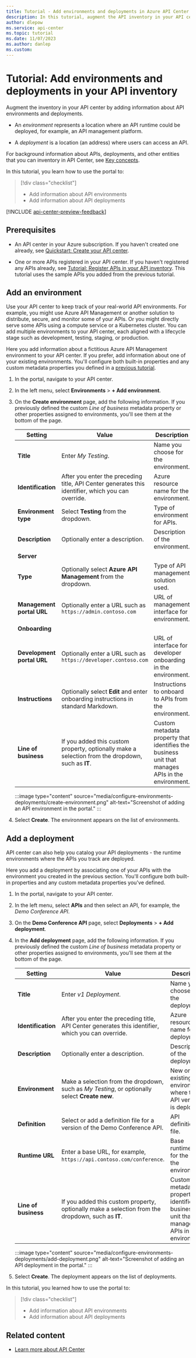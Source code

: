 ```yaml
---
title: Tutorial - Add environments and deployments in Azure API Center (preview) | Microsoft Docs
description: In this tutorial, augment the API inventory in your API center by adding information about API environments and deployments.
author: dlepow
ms.service: api-center
ms.topic: tutorial
ms.date: 11/07/2023
ms.author: danlep 
ms.custom: 
---
```




# Tutorial: Add environments and deployments in your API inventory

Augment the inventory in your API center by adding information about API environments and deployments. 

* An *environment* represents a location where an API runtime could be deployed, for example, an API management platform. 

* A *deployment* is a location (an address) where users can access an API.

For background information about APIs, deployments, and other entities that you can inventory in API Center, see [Key concepts](key-concepts.md).

In this tutorial, you learn how to use the portal to:
> [!div class="checklist"]
> * Add information about API environments 
> * Add information about API deployments

[!INCLUDE [api-center-preview-feedback](includes/api-center-preview-feedback.md)]


## Prerequisites

* An API center in your Azure subscription. If you haven't created one already, see [Quickstart: Create your API center](set-up-api-center.md).

* One or more APIs registered in your API center. If you haven't registered any APIs already, see [Tutorial: Register APIs in your API inventory](register-apis.md). This tutorial uses the sample APIs you added from the previous tutorial.

## Add an environment

Use your API center to keep track of your real-world API environments. For example, you might use Azure API Management or another solution to distribute, secure, and monitor some of your APIs. Or you might directly serve some APIs using a compute service or a Kubernetes cluster. You can add multiple environments to your API center, each aligned with a lifecycle stage such as development, testing, staging, or production.

Here you add information about a fictitious Azure API Management environment to your API center. If you prefer, add information about one of your existing environments. You'll configure both built-in properties and any custom metadata properties you defined in a [previous tutorial](add-metadata-properties.md).

1. In the portal, navigate to your API center.

1. In the left menu, select **Environments** > **+ Add environment**.

1. On the **Create environment** page, add the following information. If you previously defined the custom *Line of business* metadata property or other properties assigned to environments, you'll see them at the bottom of the page.

    |Setting|Value|Description|
    |-------|-----|-----------|
    |**Title**| Enter *My Testing*.| Name you choose for the environment.  |
    |**Identification**|After you enter the preceding title, API Center generates this identifier, which you can override.| Azure resource name for the environment.|
    |**Environment type**| Select **Testing** from the dropdown.| Type of environment for APIs.|
    | **Description** | Optionally enter a description. | Description of the environment. |
    | **Server** | | |
    |**Type**| Optionally select **Azure API Management** from the dropdown.|Type of API management solution used.|
    | **Management portal URL** | Optionally enter a URL such as `https://admin.contoso.com` | URL of management interface for environment. |
    | **Onboarding** | | |
    | **Development portal URL** | Optionally enter a URL such as `https://developer.contoso.com` | URL of interface for developer onboarding in the environment. |
    | **Instructions** | Optionally select **Edit** and enter onboarding instructions in standard Markdown. | Instructions to onboard to APIs from the environment. |
    | **Line of business** | If you added this custom property, optionally make a selection from the dropdown, such as **IT**. | Custom metadata property that identifies the business unit that manages APIs in the environment. |

    :::image type="content" source="media/configure-environments-deployments/create-environment.png" alt-text="Screenshot of adding an API environment in the portal." :::

1. Select **Create**. The environment appears on the list of environments.

## Add a deployment

API center can also help you catalog your API deployments - the runtime environments where the APIs you track are deployed. 

Here you add a deployment by associating one of your APIs with the environment you created in the previous section. You'll configure both built-in properties and any custom metadata properties you've defined.

1. In the portal, navigate to your API center.

1. In the left menu, select **APIs** and then select an API, for example, the *Demo Conference API*.

1. On the **Demo Conference API** page, select **Deployments** > **+ Add deployment**.

1. In the **Add deployment** page, add the following information. If you previously defined the custom *Line of business* metadata property or other properties assigned to environments, you'll see them at the bottom of the page.

    |Setting|Value|Description|
    |-------|-----|-----------|
    |**Title**| Enter *v1 Deployment*.| Name you choose for the deployment.  |
    |**Identification**|After you enter the preceding title, API Center generates this identifier, which you can override.| Azure resource name for the deployment.|
    | **Description** | Optionally enter a description. | Description of the deployment. |
    | **Environment** | Make a selection from the dropdown, such as *My Testing*, or optionally select **Create new**.| New or existing environment where the API version is deployed. |
    | **Definition** | Select or add a definition file for a version of the Demo Conference API. | API definition file. |
    | **Runtime URL** | Enter a base URL, for example, `https://api.contoso.com/conference`. | Base runtime URL for the API in the environment.  |
    | **Line of business** | If you added this custom property, optionally make a selection from the dropdown, such as **IT**. | Custom metadata property that identifies the business unit that manages APIs in the environment. |

    :::image type="content" source="media/configure-environments-deployments/add-deployment.png" alt-text="Screenshot of adding an API deployment in the portal." :::

1. Select **Create**. The deployment appears on the list of deployments.

In this tutorial, you learned how to use the portal to:
> [!div class="checklist"]
> * Add information about API environments 
> * Add information about API deployments

## Related content

 * [Learn more about API Center](key-concepts.md)

